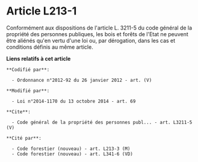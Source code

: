 # Article L213-1

Conformément aux dispositions de l'article L. 3211-5 du code général de la propriété des personnes publiques, les bois et
forêts de l'Etat ne peuvent être aliénés qu'en vertu d'une loi ou, par dérogation, dans les cas et conditions définis au même
article.

**Liens relatifs à cet article**

	**Codifié par**:

	  - Ordonnance n°2012-92 du 26 janvier 2012 - art. (V)

	**Modifié par**:

	  - Loi n°2014-1170 du 13 octobre 2014 - art. 69

	**Cite**:

	  - Code général de la propriété des personnes publ... - art. L3211-5 (V)

	**Cité par**:

	  - Code forestier (nouveau) - art. L213-3 (M)
	  - Code forestier (nouveau) - art. L341-6 (VD)
